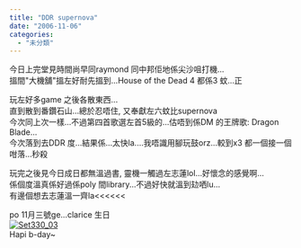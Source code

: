 ```yaml
---
title: "DDR supernova"
date: "2006-11-06"
categories: 
  - "未分類"
---
```


今日上完堂見時間尚早同raymond 同中邦佢地係尖沙咀打機...  
搵間"大機舖"搵左好耐先搵到...House of the Dead 4 都係3 蚊...正

玩左好多game 之後各散東西...  
直到散到番鑽石山...總於忍唔住, 又奉獻左六蚊比supernova  
今次同上次一樣...不過第四首歌選左首5級的...估唔到係DM 的王牌歌: Dragon Blade...  
今次落到去DDR 度...結果係...太快la....我唔識用腳玩鼓orz...較到x3 都一個接一個咁落...秒殺

玩完之後見今日成日都無溫過書, 靈機一觸過左志蓮lol...好懷念的感覺啊...  
係個度溫真係好過係poly 間library...不過好快就溫到攰哂lu...  
有邊個想去志蓮溫一齊la<<<<<<

po 11月三號ge...clarice 生日  
[![Set330_03](images/z60567644.jpg)](http://photo.xanga.com/abbychau/6f67087680353/photo.html)  
Hapi b-day~
